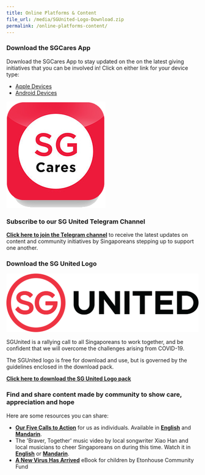 ```yaml
---
title: Online Platforms & Content
file_url: /media/SGUnited-Logo-Download.zip
permalink: /online-platforms-content/
---
```


### Download the SGCares App
Download the SGCares App to stay updated on the on the latest giving initiatives that you can be involved in!
Click on either link for your device type:
- [Apple Devices](https://apps.apple.com/sg/app/sg-cares/id1315897116)
- [Android Devices](https://play.google.com/store/apps/details?id=org.nvpc.sgcares)

![SGCaresApp](/images/SGCaresIcon.png)
### Subscribe to our SG United Telegram Channel
**[Click here to join the Telegram channel](https://t.me/SG_United)** to receive the latest updates on content and community initiatives by Singaporeans stepping up to support one another. 

### Download the SG United Logo
![SG United Logo](/images/SGUnited4.png)

SGUnited is a rallying call to all Singaporeans to work together, and be confident that we will overcome the challenges arising from COVID-19.

The SGUnited logo is free for download and use, but is governed by the guidelines enclosed in the download pack.

**[Click here to download the SG United Logo pack](/media/SGUnited-Logo-Download.zip)**

### Find and share content made by community to show care, appreciation and hope
Here are some resources you can share:
* **[Our Five Calls to Action](/five-calls/)** for us as individuals. Available in **[English](/five-calls/)** and **[Mandarin](/five-calls-chi/)**.
* The 'Braver, Together' music video by local songwriter Xiao Han and local musicians to cheer Singaporeans on during this time. Watch it in **[English](https://www.facebook.com/TSMCollegeSG/videos/814750172371019/)** or **[Mandarin](https://www.facebook.com/TSMCollegeSG/videos/2648069568646073/)**.
* **[A New Virus Has Arrived](https://info.etonhouse.com.sg/a-new-virus-has-arrived-ebook)** eBook for children by Etonhouse Community Fund
